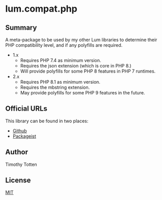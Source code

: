 # lum.compat.php

## Summary

A meta-package to be used by my other Lum libraries to determine their
PHP compatibility level, and if any polyfills are required.

* 1.x
    - Requires PHP 7.4 as minimum version.
    - Requires the json extension (which is core in PHP 8.)
    - Will provide polyfills for some PHP 8 features in PHP 7 runtimes.
* 2.x
    - Requires PHP 8.1 as minimum version.
    - Requires the mbstring extension.
    - May provide polyfills for some PHP 9 features in the future.

## Official URLs

This library can be found in two places:

 * [Github](https://github.com/supernovus/lum.compat.php)
 * [Packageist](https://packagist.org/packages/lum/lum-compat)

## Author

Timothy Totten

## License

[MIT](https://spdx.org/licenses/MIT.html)

